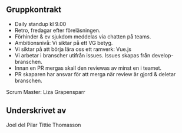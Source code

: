 ## Gruppkontrakt
  - Daily standup kl 9.00
  - Retro, fredagar efter föreläsningen.
  - Förhinder & ev sjukdom meddelas via chatten på teams.
  - Ambitionsnivå: Vi siktar på ett VG betyg.
  - Vi siktar på att börja lära oss ett ramverk: Vue.js
  - Vi arbetar i branscher utifrån issues. Issues skapas från develop-branschen. 
  - Innan en PR mergas skall den reviewas av minst en i teamet.
  - PR skaparen har ansvar för att merga när review är gjord & deletar branschen. 
  
 Scrum Master: Liza Grapensparr





## Underskrivet av
Joel del Pilar
Tittie Thomasson
